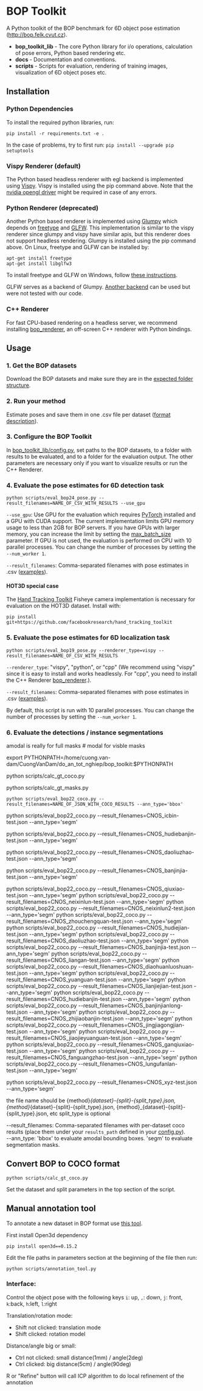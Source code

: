 # BOP Toolkit

A Python toolkit of the BOP benchmark for 6D object pose estimation
(http://bop.felk.cvut.cz).

- **bop_toolkit_lib** - The core Python library for i/o operations, calculation
  of pose errors, Python based rendering etc.
- **docs** - Documentation and conventions.
- **scripts** - Scripts for evaluation, rendering of training images,
  visualization of 6D object poses etc.

## Installation

### Python Dependencies

To install the required python libraries, run:
```
pip install -r requirements.txt -e .
```

In the case of problems, try to first run: ```pip install --upgrade pip setuptools```

### Vispy Renderer (default)

The Python based headless renderer with egl backend is implemented using [Vispy](https://github.com/vispy/vispy).
Vispy is installed using the pip command above.
Note that the [nvidia opengl driver](https://developer.nvidia.com/opengl-driver) might be required in case of any errors.

### Python Renderer (deprecated)

Another Python based renderer is implemented using
[Glumpy](https://glumpy.github.io/) which depends on
[freetype](https://www.freetype.org/) and [GLFW](https://www.glfw.org/).
This implementation is similar to the vispy renderer since glumpy and vispy have similar apis,
but this renderer does not support headless rendering.
Glumpy is installed using the pip command above. On Linux, freetype and GLFW can
be installed by:

```
apt-get install freetype
apt-get install libglfw3
```

To install freetype and GLFW on Windows, follow [these instructions](https://glumpy.readthedocs.io/en/latest/installation.html#step-by-step-install-for-x64-bit-windows-7-8-and-10).

GLFW serves as a backend of Glumpy. [Another backend](https://glumpy.readthedocs.io/en/latest/api/app-backends.html)
can be used but were not tested with our code.

### C++ Renderer

For fast CPU-based rendering on a headless server, we recommend installing [bop_renderer](https://github.com/thodan/bop_renderer),
an off-screen C++ renderer with Python bindings.

## Usage

### 1. Get the BOP datasets

Download the BOP datasets and make sure they are in the [expected folder structure](https://bop.felk.cvut.cz/datasets/).

### 2. Run your method

Estimate poses and save them in one .csv file per dataset ([format description](https://bop.felk.cvut.cz/challenges/bop-challenge-2020/#howtoparticipate)).

### 3. Configure the BOP Toolkit

In [bop_toolkit_lib/config.py](https://github.com/thodan/bop_toolkit/blob/master/bop_toolkit_lib/config.py), set paths to the BOP datasets, to a folder with results to be evaluated, and to a folder for the evaluation output. The other parameters are necessary only if you want to visualize results or run the C++ Renderer.

### 4. Evaluate the pose estimates for 6D detection task
```
python scripts/eval_bop24_pose.py --result_filenames=NAME_OF_CSV_WITH_RESULTS --use_gpu
```
`--use_gpu`: Use GPU for the evaluation which requires [PyTorch]() installed and a GPU with CUDA support. The current implementation limits GPU memory usage to less than 2GB for BOP servers. If you have GPUs with larger memory, you can increase the limit by setting the [max_batch_size](https://github.com/thodan/bop_toolkit/blob/master/bop_toolkit_lib/pose_error_gpu.py#L9) parameter. If GPU is not used, the evaluation is performed on CPU with 10 parallel processes. You can change the number of processes by setting the `--num_worker 1`.

`--result_filenames`: Comma-separated filenames with pose estimates in .csv ([examples](https://bop.felk.cvut.cz/media/data/bop_sample_results/bop_challenge_2019_sample_results.zip)).

#### HOT3D special case
The [Hand Tracking Toolkit](https://github.com/facebookresearch/hand_tracking_toolkit) Fisheye camera implementation is necessary for evaluation on the HOT3D dataset. Install with:  

`pip install git+https://github.com/facebookresearch/hand_tracking_toolkit`

### 5. Evaluate the pose estimates for 6D localization task
```
python scripts/eval_bop19_pose.py --renderer_type=vispy --result_filenames=NAME_OF_CSV_WITH_RESULTS
```
`--renderer_type`: "vispy", "python", or "cpp" (We recommend using "vispy" since it is easy to install and works headlessly. For "cpp", you need to install the C++ Renderer [bop_renderer](https://github.com/thodan/bop_renderer).).

`--result_filenames`: Comma-separated filenames with pose estimates in .csv ([examples](https://bop.felk.cvut.cz/media/data/bop_sample_results/bop_challenge_2019_sample_results.zip)).

By default, this script is run with 10 parallel processes. You can change the number of processes by setting the `--num_worker 1`.

### 6. Evaluate the detections / instance segmentations

amodal is really for full masks # modal for visble masks

export PYTHONPATH=/home/cuong.van-dam/CuongVanDam/do_an_tot_nghiep/bop_toolkit:$PYTHONPATH

python scripts/calc_gt_coco.py

python scripts/calc_gt_masks.py

```
python scripts/eval_bop22_coco.py --result_filenames=NAME_OF_JSON_WITH_COCO_RESULTS --ann_type='bbox'
```
python scripts/eval_bop22_coco.py --result_filenames=CNOS_icbin-test.json --ann_type='segm'

python scripts/eval_bop22_coco.py --result_filenames=CNOS_hudiebanjin-test.json --ann_type='segm'

python scripts/eval_bop22_coco.py --result_filenames=CNOS_daoliuzhao-test.json --ann_type='segm'

python scripts/eval_bop22_coco.py --result_filenames=CNOS_banjinjia-test.json --ann_type='segm'


python scripts/eval_bop22_coco.py --result_filenames=CNOS_qiuxiao-test.json --ann_type='segm'
python scripts/eval_bop22_coco.py --result_filenames=CNOS_neixinlun-test.json --ann_type='segm'
python scripts/eval_bop22_coco.py --result_filenames=CNOS_neixinlun2-test.json --ann_type='segm'
python scripts/eval_bop22_coco.py --result_filenames=CNOS_zhouchengquan-test.json --ann_type='segm'
python scripts/eval_bop22_coco.py --result_filenames=CNOS_hudiejian-test.json --ann_type='segm'
python scripts/eval_bop22_coco.py --result_filenames=CNOS_daoliuzhao-test.json --ann_type='segm'
python scripts/eval_bop22_coco.py --result_filenames=CNOS_banjinjia-test.json --ann_type='segm'
python scripts/eval_bop22_coco.py --result_filenames=CNOS_liangan-test.json --ann_type='segm'
python scripts/eval_bop22_coco.py --result_filenames=CNOS_diaohuanluoshuan-test.json --ann_type='segm'
python scripts/eval_bop22_coco.py --result_filenames=CNOS_yuanguan-test.json --ann_type='segm'
python scripts/eval_bop22_coco.py --result_filenames=CNOS_lianjiejian-test.json --ann_type='segm'
python scripts/eval_bop22_coco.py --result_filenames=CNOS_hudiebanjin-test.json --ann_type='segm'
python scripts/eval_bop22_coco.py --result_filenames=CNOS_banjinjianlong-test.json --ann_type='segm'
python scripts/eval_bop22_coco.py --result_filenames=CNOS_zhijiaobanjin-test.json --ann_type='segm'
python scripts/eval_bop22_coco.py --result_filenames=CNOS_jingjiagongjian-test.json --ann_type='segm'
python scripts/eval_bop22_coco.py --result_filenames=CNOS_jiaojieyuanguan-test.json --ann_type='segm'
python scripts/eval_bop22_coco.py --result_filenames=CNOS_ganqiuxiao-test.json --ann_type='segm'
python scripts/eval_bop22_coco.py --result_filenames=CNOS_fanguangzhao-test.json --ann_type='segm'
python scripts/eval_bop22_coco.py --result_filenames=CNOS_lungufanlan-test.json --ann_type='segm'

python scripts/eval_bop22_coco.py --result_filenames=CNOS_xyz-test.json --ann_type='segm'



the file name should be 
{method}_{dataset}-{split}-{split_type}.json, {method}_{dataset}-{split}-{split_type}.json, {method}_{dataset}-{split}-{split_type}.json, etc
  split_type is optional

--result_filenames: Comma-separated filenames with per-dataset coco results (place them under your `results_path` defined in your [config.py](bop_toolkit_lib/config.py)).  
--ann_type: 'bbox' to evaluate amodal bounding boxes. 'segm' to evaluate segmentation masks.

## Convert BOP to COCO format

```
python scripts/calc_gt_coco.py
```

Set the dataset and split parameters in the top section of the script.

## Manual annotation tool

To annotate a new dataset in BOP format use [this tool](./scripts/annotation_tool.py).

First install Open3d dependency

```
pip install open3d==0.15.2
```

Edit the file paths in parameters section at the beginning of the file then run:

```
python scripts/annotation_tool.py
```

### Interface:

Control the object pose with the following keys
`i`: up, `,`: down, `j`: front, `k`:back, `h`:left, `l`:right

Translation/rotation mode:
- Shift not clicked: translation mode
- Shift clicked: rotation model

Distance/angle big or small:
- Ctrl not clicked: small distance(1mm) / angle(2deg)
- Ctrl clicked: big distance(5cm) / angle(90deg)

R or "Refine" button will call ICP algorithm to do local refinement of the annotation
